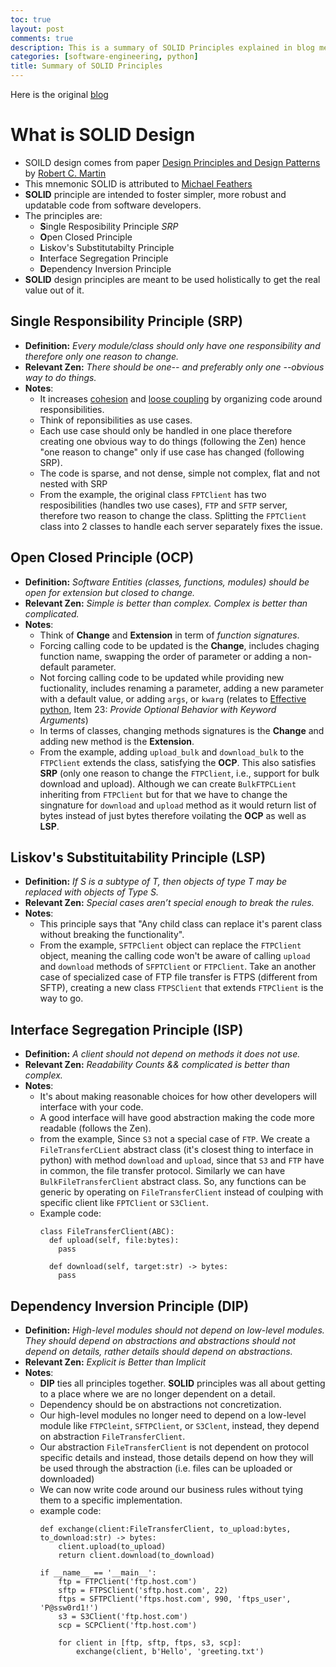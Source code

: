 ```yaml
---
toc: true
layout: post
comments: true
description: This is a summary of SOLID Principles explained in blog mentioned below.
categories: [software-engineering, python]
title: Summary of SOLID Principles
---
```

Here is the original [blog](https://dev.to/ezzy1337/a-pythonic-guide-to-solid-design-principles-4c8i)

# What is SOLID Design
- SOILD design comes from paper [Design Principles and Design Patterns](https://www.google.com/url?sa=t&rct=j&q=&esrc=s&source=web&cd=&cad=rja&uact=8&ved=2ahUKEwjHkI-g5YrqAhUczjgGHaBSChAQFjACegQIARAB&url=https%3A%2F%2Ffi.ort.edu.uy%2Finnovaportal%2Ffile%2F2032%2F1%2Fdesign_principles.pdf&usg=AOvVaw1i8O0yvzDSdHlwinUGJxSy) by [Robert C. Martin](https://en.wikipedia.org/wiki/Robert_C._Martin)
- This mnemonic SOLID is attributed to [Michael Feathers](https://twitter.com/mfeathers)
- **SOLID** principle are intended to foster simpler, more robust and updatable code from software developers.
- The principles are:
    - **S**ingle Resposibility Principle *SRP*
    - **O**pen Closed Principle
    - **L**iskov's Substitutabilty Principle
    - **I**nterface Segregation Principle
    - **D**ependency Inversion Principle
- **SOLID** design principles are meant to be used holistically to get the real value out of it.

## Single Responsibility Principle (SRP)
- **Definition:** *Every module/class should only have one responsibility and therefore only one reason to change.*
- **Relevant Zen:** *There should be one-- and preferably only one --obvious way to do things.*
- **Notes**:
    - It increases [cohesion](https://en.wikipedia.org/wiki/Cohesion_\(computer_science\)) and [loose coupling](https://en.wikipedia.org/wiki/Loose_coupling) by organizing code around responsibilities.
    - Think of reponsibilities as use cases.
    - Each use case should only be handled in one place therefore creating one obvious way to do things (following the Zen) hence "one reason to change" only if use case has changed (following SRP).
    - The code is sparse, and not dense, simple not complex, flat and not nested with SRP
    - From the example, the original class `FPTClient` has two resposibilities (handles two use cases), `FTP` and `SFTP` server, therefore two reason to change the class. Splitting the `FPTClient` class into 2 classes to handle each server separately fixes the issue.

## Open Closed Principle (OCP)
- **Definition:** *Software Entities (classes, functions, modules) should be open for extension but closed to change.*
- **Relevant Zen:** *Simple is better than complex. Complex is better than complicated.*
- **Notes**:
    - Think of **Change** and **Extension** in term of *function signatures*.
    - Forcing calling code to be updated is the **Change**, includes chaging function name, swapping the order of parameter or adding a non-default parameter.
    - Not forcing calling code to be updated while providing new fuctionality, includes renaming a parameter, adding a new parameter with a default value, or adding `args`, or `kwarg` (relates to [Effective python](https://effectivepython.com/), Item 23: *Provide Optional Behavior with Keyword Arguments*)
    - In terms of classes, changing methods signatures is the **Change** and adding new method is the **Extension**.
    - From the example, adding `upload_bulk` and `download_bulk` to the `FTPClient` extends the class, satisfying the **OCP**. This also satisfies **SRP** (only one reason to change the `FTPClient`, i.e., support for bulk download and upload). Although we can create `BulkFTPCLient` inheriting from `FTPClient` but for that we have to change the singnature for `download` and `upload` method as it would return list of bytes instead of just bytes therefore voilating the **OCP** as well as **LSP**.
    
## Liskov's Substituitability Principle (LSP)
- **Definition:** *If S is a subtype of T, then objects of type T may be replaced with objects of Type S.*
- **Relevant Zen:** *Special cases aren’t special enough to break the rules.*
- **Notes**:
    - This principle says that "Any child class can replace it's parent class without breaking the functionality".
    - From the example, `SFTPClient` object can replace the `FTPClient` object, meaning the calling code won't be aware of calling `upload` and `download` methods of `SFPTClient` or `FTPClient`. Take an another case of specialized  case of FTP file transfer is FTPS (different from SFTP), creating a new class `FTPSClient` that extends `FTPClient` is the way to go.

## Interface Segregation Principle (ISP)
- **Definition:** *A client should not depend on methods it does not use.*
- **Relevant Zen:** *Readability Counts && complicated is better than complex.*
- **Notes**:
    - It's about making reasonable choices for how other developers will interface with your code.
    - A good interface will have good abstraction making the code more readable (follows the Zen).
    - from the example, Since `S3` not a special case of `FTP`. We create a `FileTransferCLient` abstract class (it's closest thing to interface in python) with method `download` and `upload`, since that `S3` and `FTP` have in common, the file transfer protocol.  Similarly we can have `BulkFileTransferClient` abstract class. So, any functions can be generic by operating on `FileTransferClient` instead of coulping with specific client like `FPTClient` or `S3Client`.
    - Example code:
        ```
        class FileTransferClient(ABC):
          def upload(self, file:bytes):
            pass

          def download(self, target:str) -> bytes:
            pass
        ```

## Dependency Inversion Principle (DIP)
- **Definition:** *High-level modules should not depend on low-level modules. They should depend on abstractions and abstractions should not depend on details, rather details should depend on abstractions.*
- **Relevant Zen:** *Explicit is Better than Implicit*
- **Notes**:
    - **DIP** ties all principles together. **SOLID** principles was all about getting to a place where we are no longer dependent on a detail.
    - Dependency should be on abstractions not concretization.
    - Our high-level modules no longer need to depend on a low-level module like `FTPCleint`, `SFTPClient`, or `S3Clent`, instead, they depend on abstraction `FileTransferClient`.
    - Our abstraction `FileTransferClient` is not dependent on protocol specific details and instead, those details depend on how they will be used through the abstraction (i.e. files can be uploaded or downloaded)
    - We can now write code around our business rules without tying them to a specific implementation.
    - example code:
        ```
        def exchange(client:FileTransferClient, to_upload:bytes, to_download:str) -> bytes:
            client.upload(to_upload)
            return client.download(to_download)

        if __name__ == '__main__':
            ftp = FTPClient('ftp.host.com')
            sftp = FTPSClient('sftp.host.com', 22)
            ftps = SFTPClient('ftps.host.com', 990, 'ftps_user', 'P@ssw0rd1!')
            s3 = S3Client('ftp.host.com')
            scp = SCPClient('ftp.host.com')

            for client in [ftp, sftp, ftps, s3, scp]:
                exchange(client, b'Hello', 'greeting.txt')
        ```
